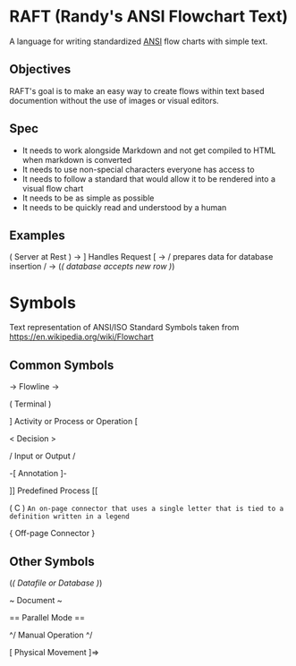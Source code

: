 # RAFT (Randy's ANSI Flowchart Text)
A language for writing standardized [ANSI](https://www.ansi.org/) flow charts with simple text.

## Objectives

RAFT's goal is to make an easy way to create flows within text based documention without the use of images or visual editors. 

## Spec

* It needs to work alongside Markdown and not get compiled to HTML when markdown is converted
* It needs to use non-special characters everyone has access to
* It needs to follow a standard that would allow it to be rendered into a visual flow chart
* It needs to be as simple as possible
* It needs to be quickly read and understood by a human

## Examples

( Server at Rest ) -> ] Handles Request [ -> / prepares data for database insertion / -> (_( database accepts new row )_)

# Symbols

Text representation of ANSI/ISO Standard Symbols taken from https://en.wikipedia.org/wiki/Flowchart

## Common Symbols

-> Flowline ->

( Terminal )

] Activity or Process or Operation [

< Decision >

/ Input or Output /

-[ Annotation ]-

]] Predefined Process [[

( C ) `An on-page connector that uses a single letter that is tied to a definition written in a legend`

{ Off-page Connector }

## Other Symbols

(_( Datafile or Database )_)

~ Document ~

== Parallel Mode ==

^/ Manual Operation ^/

[ Physical Movement ]=>
